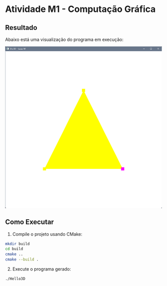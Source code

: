 # Atividade M1 - Computação Gráfica

## Resultado

Abaixo está uma visualização do programa em execução:

![M1](screenshots/M1.png)

## Como Executar

1. Compile o projeto usando CMake:

```bash
mkdir build
cd build
cmake ..
cmake --build .
```

2. Execute o programa gerado:

```bash
./Hello3D
```

